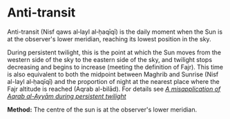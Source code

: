 # Anti-transit
Anti-transit (Nisf qaws al‑layl al‑ḥaqīqī) is the daily moment when the Sun is at the observer's lower meridian, reaching its lowest position in the sky.

During persistent twilight, this is the point at which the Sun moves from the western side of the sky to the eastern side of the sky, and twilight stops decreasing and begins to increase (meeting the definition of Fajr). This time is also equivalent to both the midpoint between Maghrib and Sunrise (Nisf al-layl al‑ḥaqīqī) and the proportion of night at the nearest place where the Fajr altitude is reached (Aqrab al-bilād). For details see [_A misapplication of Aqrab al-Ayyām during persistent twilight_](/aqrab-al-ayyam)

**Method:** The centre of the sun is at the observer's lower meridian.